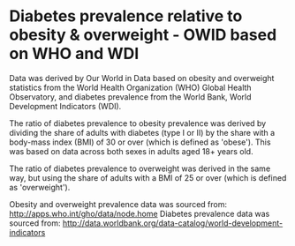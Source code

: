 # Diabetes prevalence relative to obesity & overweight - OWID based on WHO and WDI

Data was derived by Our World in Data based on obesity and overweight statistics from the World Health Organization (WHO) Global Health Observatory, and diabetes prevalence from the World Bank, World Development Indicators (WDI).

The ratio of diabetes prevalence to obesity prevalence was derived by dividing the share of adults with diabetes (type I or II) by the share with a body-mass index (BMI) of 30 or over (which is defined as 'obese'). This was based on data across both sexes in adults aged 18+ years old.

The ratio of diabetes prevalence to overweight was derived in the same way, but using the share of adults with a BMI of 25 or over (which is defined as 'overweight'). 

Obesity and overweight prevalence data was sourced from: http://apps.who.int/gho/data/node.home
Diabetes prevalence data was sourced from: http://data.worldbank.org/data-catalog/world-development-indicators